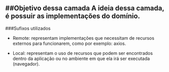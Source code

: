 ##Objetivo dessa camada
A ideia dessa camada, é possuir as implementações do
domínio.
---
###Sufixos utilizados
- Remote: representam implementações que necessitam de 
recursos externos para funcionarem, como por exemplo: axios.

- Local: representam o uso de recursos que podem ser 
encontrados dentro da aplicação ou no ambiente em que 
ela irá ser executada (navegador).